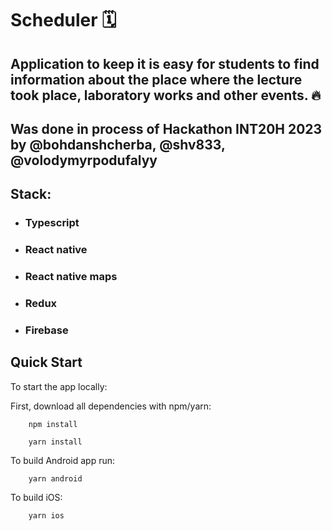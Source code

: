 # Scheduler 🗓️
## Application to keep it is easy for students to find information about the place where the lecture took place, laboratory works and other events. 🔥


## Was done in process of Hackathon INT20H 2023 by @bohdanshcherba, @shv833, @volodymyrpodufalyy

## Stack: 

- ### Typescript
- ### React native
- ### React native maps
- ### Redux
- ### Firebase 



## Quick Start
To start the app locally:

First, download all dependencies with npm/yarn:

```
    npm install
```

```
    yarn install
```

To build Android app run:

```
    yarn android
```

To build iOS:

```
    yarn ios
```
